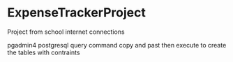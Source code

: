 # ExpenseTrackerProject
 Project from school internet connections

pgadmin4 postgresql query command copy and past then execute to create the tables with contraints
